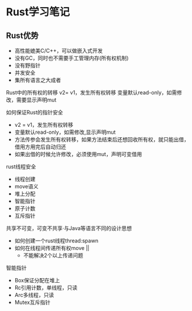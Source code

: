 # Rust学习笔记

## Rust优势

- 高性能媲美C/C++，可以做嵌入式开发
- 没有GC，同时也不需要手工管理内存(所有权机制)
- 没有野指针
- 并发安全
- 集所有语言之大成者


Rust中的所有权的转移
v2= v1，发生所有权转移
变量默认read-only，如需修改，需要显示声明mut


如何保证Rust的指针安全
- v2 = v1，发生所有权转移
- 变量默认read-only，如需修改,显示声明mut
- 方法传参会发生所有权转移，如果方法结束后还想回收所有权，就只能出借，借用方用完后自动归还
- 如果出借的时候允许修改，必须使用mut，声明可变借用


rust线程安全

- 线程创建
- move语义
- 堆上分配
- 智能指针
- 原子计数
- 互斥指针

共享不可变，可变不共享·与Java等语言不同的设计思想


- 如何创建一个rust线程thread:spawn
- 如何在线程间传递所有权move || 
  - 不能解决2个以上传递问题

智能指针

  - Box保证分配在堆上
  - Rc引用计数，单线程，只读
  - Arc多线程，只读
  - Mutex互斥指针

